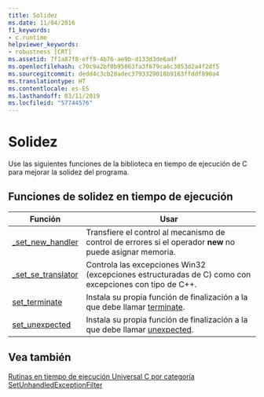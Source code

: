 ```yaml
---
title: Solidez
ms.date: 11/04/2016
f1_keywords:
- c.runtime
helpviewer_keywords:
- robustness [CRT]
ms.assetid: 7f1a87f8-eff9-4b76-ae9b-d133d3de6adf
ms.openlocfilehash: c70c9a2bf0b95063fa3f679ca6c3053d2a4f2df5
ms.sourcegitcommit: dedd4c3cb28adec3793329018b9163ffddf890a4
ms.translationtype: HT
ms.contentlocale: es-ES
ms.lasthandoff: 03/11/2019
ms.locfileid: "57744576"
---
```

# <a name="robustness"></a>Solidez

Use las siguientes funciones de la biblioteca en tiempo de ejecución de C para mejorar la solidez del programa.

## <a name="run-time-robustness-functions"></a>Funciones de solidez en tiempo de ejecución

|Función|Usar|
|--------------|---------|
|[_set_new_handler](../c-runtime-library/reference/set-new-handler.md)|Transfiere el control al mecanismo de control de errores si el operador **new** no puede asignar memoria.|
|[_set_se_translator](../c-runtime-library/reference/set-se-translator.md)|Controla las excepciones Win32 (excepciones estructuradas de C) como con excepciones con tipo de C++.|
|[set_terminate](../c-runtime-library/reference/set-terminate-crt.md)|Instala su propia función de finalización a la que debe llamar [terminate](../c-runtime-library/reference/terminate-crt.md).|
|[set_unexpected](../c-runtime-library/reference/set-unexpected-crt.md)|Instala su propia función de finalización a la que debe llamar [unexpected](../c-runtime-library/reference/unexpected-crt.md).|

## <a name="see-also"></a>Vea también

[Rutinas en tiempo de ejecución Universal C por categoría](../c-runtime-library/run-time-routines-by-category.md)<br/>
[SetUnhandledExceptionFilter](https://msdn.microsoft.com/library/windows/desktop/ms680634.aspx)<br/>
